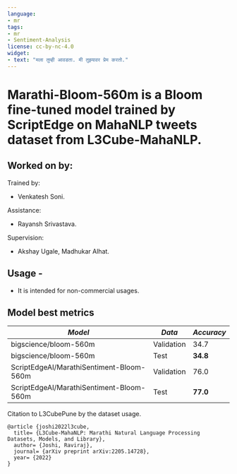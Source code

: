 ```yaml
---
language: 
- mr
tags:
- mr
- Sentiment-Analysis
license: cc-by-nc-4.0
widget:
- text: "मला तुम्ही आवडता. मी तुझ्यावर प्रेम करतो."
---
```


# Marathi-Bloom-560m is a Bloom fine-tuned model trained by ScriptEdge on MahaNLP tweets dataset from L3Cube-MahaNLP.

## Worked on by:

Trained by: 
  - Venkatesh Soni.


Assistance: 
  - Rayansh Srivastava.


Supervision: 
  - Akshay Ugale, Madhukar Alhat.


## Usage - 
- It is intended for non-commercial usages.


## Model best metrics
|                      *Model*                      |       *Data*        |     *Accuracy*    |
|---------------------------------------------------|---------------------|-------------------|
|    bigscience/bloom-560m                          |      Validation     |       34.7        |
|    bigscience/bloom-560m                          |        Test         |     **34.8**      |
|    ScriptEdgeAI/MarathiSentiment-Bloom-560m       |      Validation     |       76.0        |
|    ScriptEdgeAI/MarathiSentiment-Bloom-560m       |        Test         |     **77.0**      |


Citation to L3CubePune by the dataset usage.
```
@article {joshi2022l3cube,
  title= {L3Cube-MahaNLP: Marathi Natural Language Processing Datasets, Models, and Library},
  author= {Joshi, Raviraj},
  journal= {arXiv preprint arXiv:2205.14728},
  year= {2022}
}
```